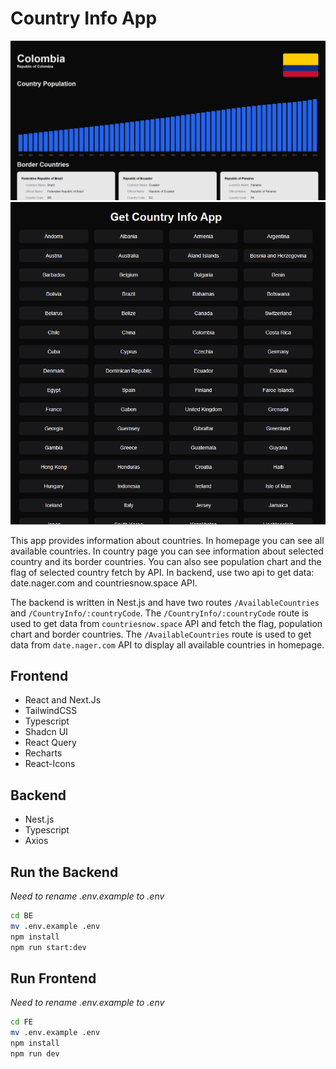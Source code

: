 # Country Info App

<!-- insert image from assets -->

![Country Info App](assets/countrypage.png)
![Country Info App](assets/homepage.png)

This app provides information about countries. In homepage you can see all available countries. In country page you can see information about selected country and its border countries. You can also see population chart and the flag of selected country fetch by API. In backend, use two api to get data: date.nager.com and countriesnow.space API.

The backend is written in Nest.js and have two routes `/AvailableCountries` and `/CountryInfo/:countryCode`. The `/CountryInfo/:countryCode` route is used to get data from `countriesnow.space` API and fetch the flag, population chart and border countries. The `/AvailableCountries` route is used to get data from `date.nager.com` API to display all available countries in homepage.

## Frontend

- React and Next.Js
- TailwindCSS
- Typescript
- Shadcn UI
- React Query
- Recharts
- React-Icons

## Backend

- Nest.js
- Typescript
- Axios

## Run the Backend

_Need to rename .env.example to .env_

```bash
cd BE
mv .env.example .env
npm install
npm run start:dev
```

## Run Frontend

_Need to rename .env.example to .env_

```bash
cd FE
mv .env.example .env
npm install
npm run dev
```
